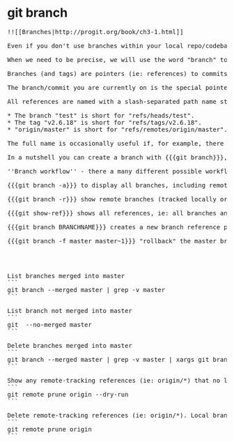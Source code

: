 # git branch


<pre>!![[Branches|http://progit.org/book/ch3-1.html]]

Even if you don't use branches within your local repo/codebase, you will need to understand how they work because interactions with remotes occurs on branches.

When we need to be precise, we will use the word &quot;branch&quot; to mean a line of development, and &quot;branch head&quot; (or just &quot;head&quot;) to mean a reference to the most recent commit on a branch. However, when no confusion will result, we often just use the term &quot;branch&quot; both for branches and for branch heads.

Branches (and tags) are pointers (ie: references) to commits. Because a branch in Git is simply a lightweight movable pointer to a commit it is very cheap. Whatever is the current branch pointer will be automatically advanced to point to future commits.

The branch/commit you are currently on is the special pointer called HEAD.

All references are named with a slash-separated path name starting with &quot;refs&quot;; the names we’ve been using so far are actually shorthand:

* The branch &quot;test&quot; is short for &quot;refs/heads/test&quot;.
* The tag &quot;v2.6.18&quot; is short for &quot;refs/tags/v2.6.18&quot;.
* &quot;origin/master&quot; is short for &quot;refs/remotes/origin/master&quot;. 

The full name is occasionally useful if, for example, there ever exists a tag and a branch with the same name.

In a nutshell you can create a branch with {{{git branch}}}, switch the working directory and that branch context with {{{git checkout}}}, record commit snapshots while in that context, then can switch back and forth easily. When you switch branches, Git replaces your working directory with the snapshot of the latest commit on that branch You merge branches together with git merge. You can easily merge multiple times from the same branch over time, or alternately you can choose to delete a branch immediately after merging it. 

''Branch workflow'' - there a many different possible workflows such as this one used by some Git users: have only code that is entirely stable in their master branch — possibly only code that has been or will be released. They have another parallel branch named develop or next that they work from or use to test stability — it isn’t necessarily always stable, but whenever it gets to a stable state, it can be merged into master. It’s used to pull in topic branches (short-lived branches) when they’re ready, to make sure they pass all the tests and don’t introduce bugs. This workflow is explained further [[here|http://progit.org/book/ch3-4.html]].

{{{git branch -a}}} to display all branches, including remote branches (tracked locally or not)

{{{git branch -r}}} show remote branches (tracked locally or not)

{{{git show-ref}}} shows all references, ie: all branches and tags with their SHA1

{{{git branch BRANCHNAME}}} creates a new branch reference pointing to the current HEAD. 

{{{git branch -f master master~1}}} &quot;rollback&quot; the master branch so it now points to the previous commit




List branches merged into master
```
git branch --merged master | grep -v master
```

List branch not merged into master
```
git  --no-merged master
```

Delete branches merged into master
```
git branch --merged master | grep -v master | xargs git branch -d
```

Show any remote-tracking references (ie: origin/*) that no longer exist on the remote.
```
git remote prune origin --dry-run
```

Delete remote-tracking references (ie: origin/*). Local branches will remain
```
git remote prune origin
```
